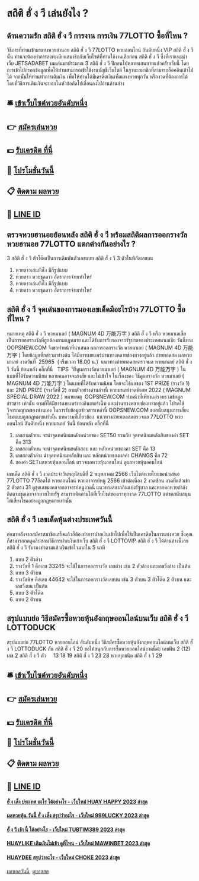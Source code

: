 # สถิติ ฮั่ ง วี เล่นยังไง ?
## ด้านความรัก สถิติ ฮั่ ง วี การงาน การเงิน 77LOTTO ซื้อที่ไหน ?
วิธีการที่ท่านเข้ามาแทงหวยฮานอย สถิติ ฮั่ ง วี 77LOTTO หวยออนไลน์ อันดับหนึ่ง VIP สถิติ ฮั่ ง วี นั้น ท่านจะต้องทำการลงทะเบียนสมาชิกกับเว็บไซต์ที่ท่านใช้งานเสียก่อน สถิติ ฮั่ ง วี ซึ่งที่เราแนะนำเว็บ JETSADABET ผมเล่นมาประมาณ 3 สถิติ ฮั่ ง วี ปีถอนไปหลายแสนบาทแล้วครับเว็บนี้
โดยการเข้าไปกรอกข้อมูลเพื่อให้ท่านสามารถเข้าใช้งานบัญชีเว็บไซต์ ในฐานะสมาชิกที่สามารถล็อคอินเข้าไปได้
จากนั้นให้ท่านทำการเติมเงิน เพื่อให้ท่านได้มีเครดิตเงินเพื่อแทงหวยทุกวัน หรืองวดที่ต้องการได้ โดยที่วิธีการเติมเงินจะบอกในหัวข้อถัดไปเลื่อนลงไปอ่านด้านล่าง

## 🛎 [เข้าเว็บไซต์หวยอันดับหนึ่ง](https://bit.ly/3BG5bNw)
## 👉 [สมัครเล่นหวย](https://bit.ly/3BG5bNw)
## 💵 [รับเครดิต ที่นี่](https://bit.ly/3C3mvgS)
## 👑 [โปรโมชั่นวันนี้](https://bit.ly/3C3mvgS)
## 📋 [ติดตาม ผลหวย](https://bit.ly/3C3mvgS)
## 📱 [LINE ID](https://bit.ly/3C3mvgS)

## ตรวจหวยฮานอยย้อนหลัง สถิติ ฮั่ ง วี พร้อมสถิติผลการออกรางวัลหวยฮานอย 77LOTTO แตกต่างกันอย่างไร ?
3 สถิติ ฮั่ ง วี ตัวโต๊ดเป็นการเดิมพันตัวเลขแบบ สถิติ ฮั่ ง วี 3 ตัวในพิกัดเลขบน
1. หวยลาวเล่นยังไง มีกี่รูปแบบ
2. หวยลาว หวยชุดลาว อัตราการจ่ายเท่าไหร่
3. หวยลาวเล่นยังไง มีกี่รูปแบบ
4. หวยลาว หวยชุดลาว อัตราการจ่ายเท่าไหร่

## สถิติ ฮั่ ง วี จุดเด่นของการมองเลขเด็ดมีอะไรบ้าง 77LOTTO ซื้อที่ไหน ?
หมายเหตุ สถิติ ฮั่ ง วี หวยมาเลย์ ( MAGNUM 4D 万能万字 ) สถิติ ฮั่ ง วี หรือ หวยมาเลเซีย เป็นการออกรางวัลที่ถูกต้องตามกฎหมาย และได้รับการรับรองจากรัฐบาลของประเทศมาเลเชีย
วันนี้ทาง OOPSNEW.COM จึงขอทำหน้าที่นำเสนอ ผลการออกรางวัล หวยมาเลย์ ( MAGNUM 4D 万能万字 ) โดยข้อมูลที่กล่าวมาข่างต้น ได้มีการเผยแพร่ผ่านทางหลายช่องทางอยู่แล้ว
ถ่ายทอดสด ผลหวยมาเลย์ งวดวันที่  25965  ( เริ่มเวลา 18.00 น.)
 แนวทางถ่ายทอดสดตรวจผล หวยมาเลย์ สถิติ ฮั่ ง วี วันนี้ ย้อนหลัง คลิ๊กที่นี่  
TIPS  วิธีดูผลรางวัลหวยมาเลย์ ( MAGNUM 4D 万能万字 ) ในแบบที่ได้รับความนิยม
หลายคนอาจจะสงสัย และไม่เข้าใจ ในเรื่องของ วิธีดูผลรางวัล หวยมาเลย์ ( MAGNUM 4D 万能万字 ) ในแบบที่ได้รับความนิยม โดยจะใช้ผลของ 1ST PRIZE (รางวัล 1) และ 2ND PRIZE (รางวัลที่ 2) ตามตัวอย่างด่านล่างนี้
หวยมาเลย์งวดพิเศษ 2022 ( MAGNUM SPECIAL DRAW 2022 )
หมายเหตุ  OOPSNEW.COM ทำหน้าที่เพียงแค่รวบรวมข้อมูล ข่าวสาร เท่านั้น ตามที่ได้มีการเผยแพร่ทางอินเตอร์เน็ท และผ่านทางหลายช่องทางอยู่แล้ว โปรดใช้วิจารณญาณของท่านเอง ในการรับข้อมูลข่าวสารเหล่านี้ OOPSNEW.COM ขอสนับสนุนการเสี่ยงโชคแบบถูกกฎหมายเท่านั้น
บทความที่เกี่ยวข้อง
 แนวทางถ่ายทอดสดตรวจผล 77LOTTO หวยออนไลน์ อันดับหนึ่ง หวยมาเลย์ วันนี้ ย้อนหลัง คลิ๊กที่นี่  
1. เลขสามตัวบน จะนำจุดทศนิยมหลักหน่วยของ SET50 รวมกับ จุดทศนิยมหลักสิบของค่า SET คือ 313
2. เลขสองตัวบน จะนำจุดทศนิยมหลักสอบ และ หลักหน่วยของค่า SET คือ 13
3. เลขสองตัวล่าง นำจุดทศนิยมหลักสิบ และ หลักหน่วยของผลค่า CHANGS คือ 72
4. ของค่า SETผลหวยหุ้นออนไลน์ ตรวจผลหวยหุ้นออนไลน์ ดูผลหวยหุ้นออนไลน์

เลขเด็ด สถิติ ฮั่ ง วี งวดประจำวันพฤหัสบดีที่ 2 พฤษภาคม 2566 เว็บไซต์หวยไทยขอนำเสนอ 77LOTTO 77ล็อตโต้ หวยออนไลน์ หวยอาจารย์หนู 2566 เข้าต่อเนื่อง 2 งวดซ้อน งวดที่แล้วเข้า 2 ตัวตรง 31 ดูชุดเลขมงคลจากอาจารย์หนูงวดนี้ แนวทางสลากกินแบ่งรัฐบาล และหากคอหวยกำลังติดตามชุดเลขจากหวยไทยรัฐ สามารถติดตามได้ที่เว็บไซต์ของเราทุกงวด 77LOTTO แต่ขอสนับสนุนให้เสี่ยงโชคอย่างถูกกฎหมายเท่านั้น

## สถิติ ฮั่ ง วี เลขเด็ดหุ้นต่างประเทศวันนี้
ต่อมาหลังจากสมัครสมาชิกเสร็จแล้วก็ต้องทำการฝากเงินเข้าไปเพื่อใช้เป็นเครดิตในการแทงหวย
ซึ่งคุณก็สามารถกดดูคลิปสอนวิธีการฝากเงินเข้าเว็บ สถิติ ฮั่ ง วี LOTTOVIP สถิติ ฮั่ ง วี ได้ด้านล่างนี้เลย สถิติ ฮั่ ง วี รับรองทำตามแล้วเงินเข้าไวมากใน 5 นาที
1. แบบ 2 ตัวล่าง
2. รางวัลที่ 1 คือเลข 33245 จะใช้ในการออกรางวัล เลขล่าง เช่น 2 ตัวล้าง และเลขวิ่งล่าง เป็นต้น
3. แบบ 3 ตัวบน
4. รางวัลพิษ คือเลข 44642 จะใช้ในการออกรางวัลเลขบน เช่น 3 ตัวบน 3 ตัวโต๊ด 2 ตัวบน และเลขวิ่งบน เป็นต้น
5. แบบ 3 ตัวโต๊ด
6. แบบ 2 ตัวบน

## สรุปแบบย่อ วิธีสมัครซื้อหวยหุ้นอังกฤษออนไลน์บนเว็บ สถิติ ฮั่ ง วี LOTTODUCK
สรุปแบบย่อ 77LOTTO หวยออนไลน์ อันดับหนึ่ง วิธีสมัครซื้อหวยหุ้นอังกฤษออนไลน์บนเว็บ สถิติ ฮั่ ง วี LOTTODUCK กัน สถิติ ฮั่ ง วี 20
ขอให้สนุกกับการซื้อหวยออนไลน์งวดนี้ค่ะ
เลขฟัน 2 (12)
เลข 2 สถิติ ฮั่ ง วี ตัว     13 18 19 สถิติ ฮั่ ง วี 23 28 หวยทุกชนิด สถิติ ฮั่ ง วี 29

## 🛎 [เข้าเว็บไซต์หวยอันดับหนึ่ง](https://bit.ly/3BG5bNw)
## 👉 [สมัครเล่นหวย](https://bit.ly/3BG5bNw)
## 💵 [รับเครดิต ที่นี่](https://bit.ly/3C3mvgS)
## 👑 [โปรโมชั่นวันนี้](https://bit.ly/3C3mvgS)
## 📋 [ติดตาม ผลหวย](https://bit.ly/3C3mvgS)
## 📱 [LINE ID](https://bit.ly/3C3mvgS)

#### [ฮั่ ง เส็ง ประเทศ อะไร ได้อย่างไร - เว็บใหม่ HUAY HAPPY 2023 ล่าสุด](https://atom.io/themes/ฮั่%20ง%20เส็ง%20ประเทศ%20อะไร%20ได้อย่างไร%20-%20เว็บใหม่%20huay%20happy%202023%20ล่าสุด)
#### [ผลหวยหุ้น วันนี้ ฮั่ ง เส็ง สรุปว่าอะไร - เว็บใหม่ 999LUCKY 2023 ล่าสุด](https://atom.io/themes/ผลหวยหุ้น%20วันนี้%20ฮั่%20ง%20เส็ง%20สรุปว่าอะไร%20-%20เว็บใหม่%20999lucky%202023%20ล่าสุด)
#### [ฮั่ ง วี เช้า นี้ ได้อย่างไร - เว็บใหม่ TUBTIM389 2023 ล่าสุด](https://atom.io/themes/ฮั่%20ง%20วี%20เช้า%20นี้%20ได้อย่างไร%20-%20เว็บใหม่%20tubtim389%202023%20ล่าสุด)
#### [HUAYLIKE เติมเงินไม่เข้า ดูที่ไหน - เว็บใหม่ MAWINBET 2023 ล่าสุด](https://atom.io/themes/huaylike%20เติมเงินไม่เข้า%20ดูที่ไหน%20-%20เว็บใหม่%20mawinbet%202023%20ล่าสุด)
#### [HUAYDEE สรุปว่าอะไร - เว็บใหม่ CHOKE 2023 ล่าสุด](https://atom.io/themes/huaydee%20สรุปว่าอะไร%20-%20เว็บใหม่%20choke%202023%20ล่าสุด)

[ผลบอลวันนี้](https://siamsport.tv "ผลบอลวันนี้"), [ดูบอลสด](https://siamsport.tv/ดูบอลสด "ดูบอลสด")